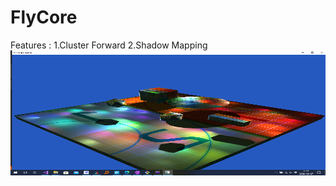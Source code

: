 # FlyCore

Features : 
	1.Cluster Forward 
	2.Shadow Mapping
	<img align="right" width="600" height="200" src="https://github.com/InsaneZeroGame/FlyCore/blob/master/readme1.png">
